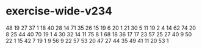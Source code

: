 # exercise-wide-v234
48
19
27
37
1
18
40
28
14
71
35
26
15
19
6
20
1
21
30
5
11
19
2
4
14
62
74
20
8
25
44
40
70
19
1
4
30
32
14
11
75
8
1
68
18
36
17
17
23
57
25
27
40
9
50
22
1
15
42
7
19
1
9
56
9
22
57
53
20
47
27
44
35
49
41
11
20
53
1
